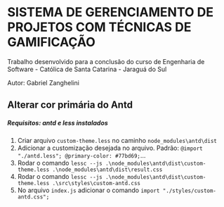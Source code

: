 # SISTEMA DE GERENCIAMENTO DE PROJETOS COM TÉCNICAS DE GAMIFICAÇÃO

Trabalho desenvolvido para a conclusão do curso de Engenharia de Software - Católica de Santa Catarina - Jaraguá do Sul
 
Autor: Gabriel Zanghelini

## Alterar cor primária do Antd 

##### Requisitos: antd e less instalados

1. Criar arquivo `custom-theme.less` no caminho  `node_modules\antd\dist`
2. Adicionar a customização desejada no arquivo. Padrão: `@import "./antd.less"; @primary-color: #77bd69;`...
3. Rodar o comando `lessc --js .\node_modules\antd\dist\custom-theme.less .\node_modules\antd\dist\result.css`
4. Rodar o comando `lessc --js .\node_modules\antd\dist\custom-theme.less .\src\styles\custom-antd.css`
5. No arquivo `index.js` adicionar o comando `import "./styles/custom-antd.css";`

